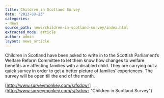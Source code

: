 ```yaml
---
title: Children in Scotland Survey
date: '2013-08-23'
categories:
- News
source_path: news/children-in-scotland-survey/index.html
extracted_mode: article
author: admin
layout: news_article
---
```

Children in Scotland have been asked to write in to the Scottish Parliament’s Welfare Reform Committee to let them know how changes to welfare benefits are affecting families with a disabled child. They are carrying out a quick survey in order to get a better picture of families’ experiences. The survey will be open till the end of the month.

[http://www.surveymonkey.com/s/fsdcwr](http://www.surveymonkey.com/s/fsdcwr "Children in Scotland Survey")
